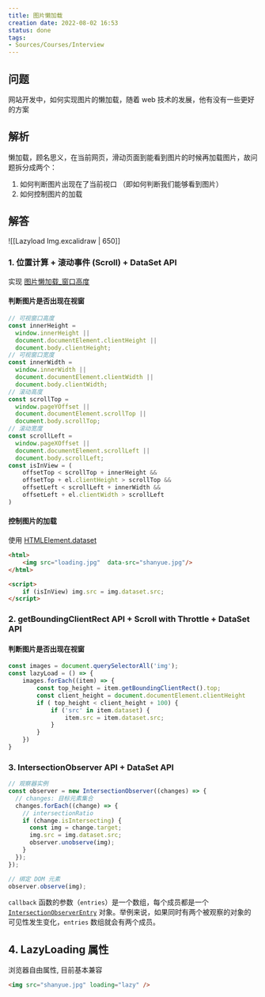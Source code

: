 ```yaml
---
title: 图片懒加载
creation date: 2022-08-02 16:53 
status: done
tags: 
- Sources/Courses/Interview
---
```


## 问题

网站开发中，如何实现图片的懒加载，随着 web 技术的发展，他有没有一些更好的方案

## 解析

懒加载，顾名思义，在当前网页，滑动页面到能看到图片的时候再加载图片，故问题拆分成两个：
1.  如何判断图片出现在了当前视口 （即如何判断我们能够看到图片）
2.  如何控制图片的加载

## 解答

![[Lazyload Img.excalidraw | 650]]

### 1. 位置计算 + 滚动事件 (Scroll) + DataSet API

实现 [图片懒加载\_窗口高度](https://codepen.io/chick26/pen/zYWRZBG)

#### 判断图片是否出现在视窗

```js
// 可视窗口高度
const innerHeight =
  window.innerHeight || 
  document.documentElement.clientHeight || 
  document.body.clientHeight;
// 可视窗口宽度
const innerWidth =
  window.innerWidth || 
  document.documentElement.clientWidth || 
  document.body.clientWidth; 
// 滚动高度 
const scrollTop = 
  window.pageYOffset || 
  document.documentElement.scrollTop || 
  document.body.scrollTop;
// 滚动宽度
const scrollLeft = 
  window.pageXOffset || 
  document.documentElement.scrollLeft || 
  document.body.scrollLeft;
const isInView = (
	offsetTop < scrollTop + innerHeight &&
	offsetTop + el.clientHeight > scrollTop &&
	offsetLeft < scrollLeft + innerWidth &&
	offsetLeft + el.clientWidth > scrollLeft
)
```

#### 控制图片的加载 

使用 [HTMLElement.dataset](https://developer.mozilla.org/en-US/docs/Web/API/HTMLElement/dataset)

```html
<html>
	<img src="loading.jpg"  data-src="shanyue.jpg"/>
</html>

<script>
	if (isInView) img.src = img.dataset.src;
</script>
```

### 2. getBoundingClientRect API + Scroll with Throttle + DataSet API

#### 判断图片是否出现在视窗

```js
const images = document.querySelectorAll('img');
const lazyLoad = () => {
    images.forEach((item) => {
	    const top_height = item.getBoundingClientRect().top;
	    const client_height = document.documentElement.clientHeight
        if ( top_height < client_height + 100) {
            if ('src' in item.dataset) {
                item.src = item.dataset.src;
            }
        }
    })
}
```

###  3. IntersectionObserver API + DataSet API

```js
// 观察器实例
const observer = new IntersectionObserver((changes) => {
  // changes: 目标元素集合
  changes.forEach((change) => {
    // intersectionRatio
    if (change.isIntersecting) {
      const img = change.target;
      img.src = img.dataset.src;
      observer.unobserve(img);
    }
  });
});

// 绑定 DOM 元素
observer.observe(img);
```

`callback` 函数的参数（`entries`）是一个数组，每个成员都是一个[`IntersectionObserverEntry`](https://developer.mozilla.org/en-US/docs/Web/API/IntersectionObserverEntry) 对象。举例来说，如果同时有两个被观察的对象的可见性发生变化，`entries` 数组就会有两个成员。

## 4. LazyLoading 属性

浏览器自由属性, 目前基本兼容

```html
<img src="shanyue.jpg" loading="lazy" />
```
